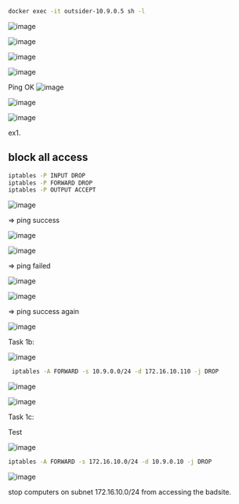 ```bash
docker exec -it outsider-10.9.0.5 sh -l
```

![image](https://github.com/user-attachments/assets/3d745998-9eaa-4db1-bfd2-b6701c03934e)


![image](https://github.com/user-attachments/assets/b2e4ce78-a562-477e-bab1-807bd521ab9f)

![image](https://github.com/user-attachments/assets/95ebce57-edeb-4640-a255-d3e478427f3d)

![image](https://github.com/user-attachments/assets/3fc335b2-8268-4048-9c32-1cc88c160057)


Ping OK ![image](https://github.com/user-attachments/assets/3d9543a7-f1c5-4291-99d5-236c1143c854)

  ![image](https://github.com/user-attachments/assets/3a01843e-4a82-4d65-b4e9-dd57a795bd04)

![image](https://github.com/user-attachments/assets/8bd09f2d-9c72-4582-b169-98b387cbd619)


ex1. 

## block all access

```bash
iptables -P INPUT DROP
iptables -P FORWARD DROP
iptables -P OUTPUT ACCEPT
```


![image](https://github.com/user-attachments/assets/3341fbe8-d899-46ec-8fe6-c638206b0a88)

=>  ping success 

![image](https://github.com/user-attachments/assets/ba569dc8-7129-4189-8b45-9b56da956078)

![image](https://github.com/user-attachments/assets/7b06b6eb-5643-49ec-ba51-7ee936b26eb0)

=> ping failed

![image](https://github.com/user-attachments/assets/bdac9bee-615f-4c96-baa7-755497aed300)

![image](https://github.com/user-attachments/assets/9dcc06ca-34e2-4db1-8a78-1920255a2783)

=>  ping success  again

![image](https://github.com/user-attachments/assets/a2b46acf-a0e5-49cf-a2df-a6f0aa1a8e27)


Task 1b:


![image](https://github.com/user-attachments/assets/588377ff-c91c-4c2b-83e7-cda47f6cbee5)


```bash
 iptables -A FORWARD -s 10.9.0.0/24 -d 172.16.10.110 -j DROP
```

![image](https://github.com/user-attachments/assets/a3afa7c7-eb72-4d77-964a-b95a1e846bee)


![image](https://github.com/user-attachments/assets/21eaf4a2-0507-4228-b9ab-99a785192823)

Task 1c:


Test 

![image](https://github.com/user-attachments/assets/8df55463-5588-42ac-8749-f679c32d3bc1)


```bash
iptables -A FORWARD -s 172.16.10.0/24 -d 10.9.0.10 -j DROP
```

![image](https://github.com/user-attachments/assets/0779e69a-623f-44d5-874d-d91fe7f05bcc)

stop computers on subnet 172.16.10.0/24 from accessing the badsite.
















